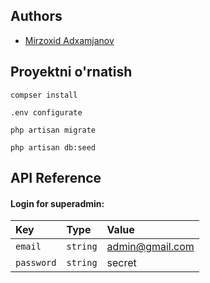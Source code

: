 ## Authors

-   [Mirzoxid Adxamjanov](https://github.com/mirzoxidbro)

## Proyektni o'rnatish

```
compser install
```

```
.env configurate
```

```
php artisan migrate
```

```
php artisan db:seed
```
## API Reference


#### Login for superadmin:

| Key        | Type     | Value      |
| :--------- | :------- | :--------- |
| `email` | `string` | admin@gmail.com |
| `password` | `string` | secret |

####